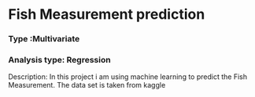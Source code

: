 
# Fish Measurement prediction

### Type :Multivariate

### Analysis type: Regression

Description:
In this project i am using machine learning to predict the Fish Measurement. The data set is taken from kaggle

